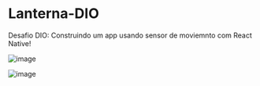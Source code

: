 # Lanterna-DIO

Desafio DIO: Construindo um app usando sensor de moviemnto com React Native!

![image](https://user-images.githubusercontent.com/94490479/174145882-334f147b-7750-4392-9371-a1501d181374.png)

![image](https://user-images.githubusercontent.com/94490479/174145952-8ccbac67-db0f-491c-b8d4-58bbfd3d85f2.png)


